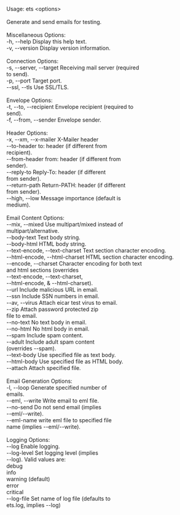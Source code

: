 <p>Usage: ets &lt;options&gt;<br>
<br>
Generate and send emails for testing.<br>
<br>
Miscellaneous Options:<br>
  -h, --help                             Display this help text.<br>
  -v, --version                          Display version information.<br>
<br>
Connection Options:<br>
  -s, --server, --target                 Receiving mail server (required<br>
                                         to send).<br>
  -p, --port                             Target port.<br>
  --ssl, --tls                           Use SSL/TLS.<br>
<br>
Envelope Options:<br>
  -t, --to, --recipient                  Envelope recipient (required to<br>
                                         send).<br>
  -f, --from, --sender                   Envelope sender.<br>
<br>
Header Options:<br>
  -x, --xm, --x-mailer                   X-Mailer header<br>
  --to-header                            to: header (if different from<br>
                                         recipient).<br>
  --from-header                          from: header (if different from<br>
                                         sender).<br>
  --reply-to                             Reply-To: header (if different<br>
                                         from sender).<br>
  --return-path                          Return-PATH: header (if different<br>
                                         from sender).<br>
  --high, --low                          Message importance (default is<br>
                                         medium).<br>
<br>
Email Content Options:<br>
  --mix, --mixed                         Use multipart/mixed instead of<br>
                                         multipart/alternative.<br>
  --body-text                            Text body string.<br>
  --body-html                            HTML body string.<br>
  --text-encode, --text-charset          Text section character encoding.<br>
  --html-encode, --html-charset          HTML section character encoding.<br>
  --encode, --charset                    Character encoding for both text<br>
                                         and html sections (overrides <br>
                                         --text-encode, --text-charset,<br>
                                         --html-encode, & --html-charset).<br>
  --url                                  Include malicious URL in email.<br>
  --ssn                                  Include SSN numbers in email.<br>
  --av, --virus                          Attach eicar test virus to email.<br>
  --zip                                  Attach password protected zip<br>
                                         file to email.<br>
  --no-text                              No text body in email.<br>
  --no-html                              No html body in email.<br>
  --spam                                 Include spam content.<br>
  --adult                                Include adult spam content<br>
                                         (overrides --spam).<br>
  --text-body                            Use specified file as text body.<br>
  --html-body                            Use specified file as HTML body.<br>
  --attach                               Attach specified file.<br>
<br>
Email Generation Options:<br>
  -l, --loop                             Generate specified number of<br>
                                         emails.<br>
  --eml, --write                         Write email to eml file.<br>
  --no-send                              Do not send email (implies<br>
                                         --eml/--write).<br>
  --eml-name                             write eml file to specified file<br>
                                         name (implies --eml/--write).<br>
<br>
Logging Options:<br>
  --log                                  Enable logging.<br>
  --log-level                            Set logging level (implies<br>
                                         --log). Valid values are:<br>
                                           debug<br>
                                           info<br>
                                           warning (default)<br>
                                           error<br>
                                           critical<br>
  --log-file                             Set name of log file (defaults to<br>
                                         ets.log, implies --log)<br>
